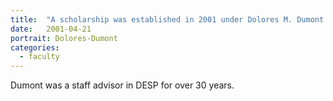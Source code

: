 ```yaml
---
title:  "A scholarship was established in 2001 under Dolores M. Dumont's name by former students and associates to honor her service."
date:   2001-04-21
portrait: Dolores-Dumont
categories:
  - faculty
---
```


Dumont was a staff advisor in DESP for over 30 years.
